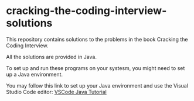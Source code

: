 # cracking-the-coding-interview-solutions
This repository contains solutions to the problems in the book Cracking the Coding Interview.

All the solutions are provided in Java.

To set up and run these programs on your systesm, you might need to set up a Java environment.

You may follow this link to set up your Java environment and use the Visual Studio Code editor: [VSCode Java Tutorial](https://code.visualstudio.com/docs/java/java-tutorial)

